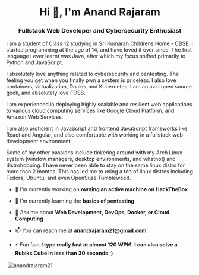 <h1 align="center">Hi 👋, I'm Anand Rajaram</h1>
<h3 align="center">Fullstack Web Developer and Cybersecurity Enthusiast</h3>

I am a student of Class 12 studying in Sri Kumaran Childrens Home - CBSE. I started programming at the age of 14, and have loved it ever since. The first language i ever learnt was Java, after which my focus shifted primarily to Python and JavaScript.

I absolutely love anything related to cybersecurity and pentesting. The feeling you get when you finally pwn a system is priceless. I also love containers, virtualization, Docker and Kubernetes. I am an avid open source geek, and absolutely love FOSS.

I am experienced in deploying highly scalable and resilient web applications to various cloud computing services like Google Cloud Platform, and Amazon Web Services.

I am also proficient in JavaScript and frontend JavaScript frameworks like React and Angular, and also comfortable with working in a fullstack web development environment. 

Some of my other passions include tinkering around with my Arch Linux system (window managers, desktop environments, and whatnot) and distrohopping. I have never been able to stay on the same linux distro for more than 2 months. This has led me to using a ton of linux distros including Fedora, Ubuntu, and even OpenSuse Tumbleweed.

- 🔭 I’m currently working on **owning an active machine on HackTheBox**

- 🌱 I’m currently learning the **basics of pentesting**

- 💬 Ask me about **Web Development, DevOps, Docker, or Cloud Computing**

- 📫 You can reach me at **anandrajaram21@gmail.com**

- ⚡ Fun fact **I type really fast at almost 120 WPM. I can also solve a Rubiks Cube in less than 30 seconds :)**

<p>&nbsp;<img align="center" src="https://github-readme-stats.vercel.app/api?username=anandrajaram21&show_icons=true" alt="anandrajaram21" /></p>

